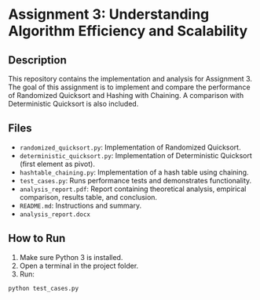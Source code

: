 # Assignment 3: Understanding Algorithm Efficiency and Scalability

## Description

This repository contains the implementation and analysis for Assignment 3. The goal of this assignment is to implement and compare the performance of Randomized Quicksort and Hashing with Chaining. A comparison with Deterministic Quicksort is also included.

## Files

- `randomized_quicksort.py`: Implementation of Randomized Quicksort.
- `deterministic_quicksort.py`: Implementation of Deterministic Quicksort (first element as pivot).
- `hashtable_chaining.py`: Implementation of a hash table using chaining.
- `test_cases.py`: Runs performance tests and demonstrates functionality.
- `analysis_report.pdf`: Report containing theoretical analysis, empirical comparison, results table, and conclusion.
- `README.md`: Instructions and summary.
- `analysis_report.docx`

## How to Run

1. Make sure Python 3 is installed.
2. Open a terminal in the project folder.
3. Run:

```bash
python test_cases.py
